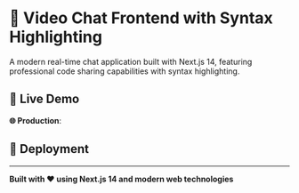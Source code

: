 # 💬 Video Chat Frontend with Syntax Highlighting

A modern real-time chat application built with Next.js 14, featuring professional code sharing capabilities with syntax highlighting.

## 🚀 Live Demo

**🌐 Production**: 
## 🚀 Deployment


---

**Built with ❤️ using Next.js 14 and modern web technologies**

 
 

